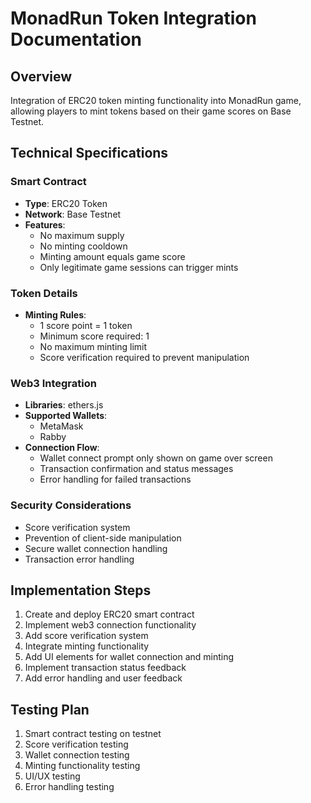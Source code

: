 # MonadRun Token Integration Documentation

## Overview
Integration of ERC20 token minting functionality into MonadRun game, allowing players to mint tokens based on their game scores on Base Testnet.

## Technical Specifications

### Smart Contract
- **Type**: ERC20 Token
- **Network**: Base Testnet
- **Features**:
  - No maximum supply
  - No minting cooldown
  - Minting amount equals game score
  - Only legitimate game sessions can trigger mints

### Token Details
- **Minting Rules**:
  - 1 score point = 1 token
  - Minimum score required: 1
  - No maximum minting limit
  - Score verification required to prevent manipulation

### Web3 Integration
- **Libraries**: ethers.js
- **Supported Wallets**:
  - MetaMask
  - Rabby
- **Connection Flow**:
  - Wallet connect prompt only shown on game over screen
  - Transaction confirmation and status messages
  - Error handling for failed transactions

### Security Considerations
- Score verification system
- Prevention of client-side manipulation
- Secure wallet connection handling
- Transaction error handling

## Implementation Steps
1. Create and deploy ERC20 smart contract
2. Implement web3 connection functionality
3. Add score verification system
4. Integrate minting functionality
5. Add UI elements for wallet connection and minting
6. Implement transaction status feedback
7. Add error handling and user feedback

## Testing Plan
1. Smart contract testing on testnet
2. Score verification testing
3. Wallet connection testing
4. Minting functionality testing
5. UI/UX testing
6. Error handling testing 